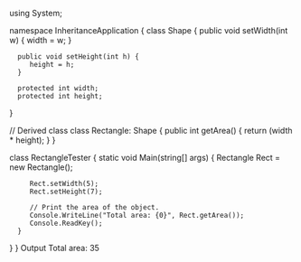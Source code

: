 using System;

namespace InheritanceApplication {
   class Shape {
      public void setWidth(int w) {
         width = w;
      }

      public void setHeight(int h) {
         height = h;
      }

      protected int width;
      protected int height;
   }

   // Derived class
   class Rectangle: Shape {
      public int getArea() {
         return (width * height);
      }
   }

   class RectangleTester {
      static void Main(string[] args) {
         Rectangle Rect = new Rectangle();
   
         Rect.setWidth(5);
         Rect.setHeight(7);

         // Print the area of the object.
         Console.WriteLine("Total area: {0}", Rect.getArea());
         Console.ReadKey();
      }
   }
}
Output
Total area: 35

